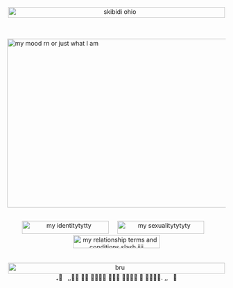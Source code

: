 <div align="center">
  <img src="https://img1.picmix.com/output/stamp/normal/4/0/3/1/2441304_ea3ae.gif" width="500" height="25" alt="skibidi ohio">
</div>

<br>
<br>


<img 
src="https://i.pinimg.com/originals/0f/9d/cf/0f9dcf2e86b611f5e8d9c42446a5dd18.gif" width="1500" height="390" alt="my mood rn or just what I am">

<br>

<div align="center">
  <img src="https://img1.picmix.com/output/stamp/normal/7/6/8/7/2437867_7626d.gif" width="200" height="30" alt="my identitytytty"> &nbsp; &nbsp; <img src="https://img1.picmix.com/output/stamp/normal/3/0/9/2/2552903_26659.gif" width="200" height="30" alt="my sexualitytytyty"> &nbsp; &nbsp; <img src="https://img1.picmix.com/output/stamp/normal/0/0/9/2/2552900_eed3e.gif" width="200" height="30" alt="my relationship terms and conditions slash jjjj">
</div>


<br>
<br>


<div align="center">
  <img src="https://img1.picmix.com/output/stamp/normal/4/0/3/1/2441304_ea3ae.gif" width="500" height="25" alt="bru">
</div>

<div align="center">
  ₊⊹ &nbsp; ,,ྀི 𝔊𝔬 𝔥𝔬𝔪𝔢 𝔞𝔫𝔡 𝔱𝔞𝔨𝔢 𝔞 𝔯𝔢𝔰𝔱. ,, &nbsp; 𝄞
</div>
